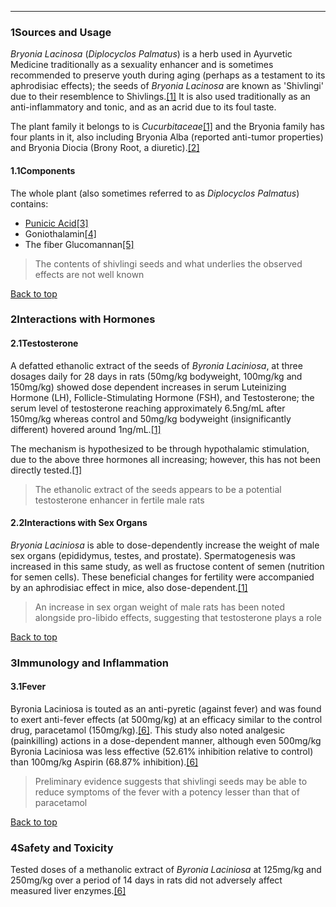 





---


### 1Sources and Usage

*Bryonia Lacinosa* (*Diplocyclos Palmatus*) is a herb used in Ayurvetic Medicine traditionally as a sexuality enhancer and is sometimes recommended to preserve youth during aging (perhaps as a testament to its aphrodisiac effects); the seeds of *Bryonia Lacinosa* are known as 'Shivlingi' due to their resemblence to Shivlings.[[1]](#ref1) It is also used traditionally as an anti-inflammatory and tonic, and as an acrid due to its foul taste.


The plant family it belongs to is *Cucurbitaceae*[[1]](#ref1) and the Bryonia family has four plants in it, also including Bryonia Alba (reported anti-tumor properties) and Bryonia Diocia (Brony Root, a diuretic).[[2]](#ref2)


#### 1.1Components


The whole plant (also sometimes referred to as *Diplocyclos Palmatus*) contains:


* [Punicic Acid](/supplements/punicic-acid/)[[3]](#ref3)
* Goniothalamin[[4]](#ref4)
* The fiber Glucomannan[[5]](#ref5)


> The contents of shivlingi seeds and what underlies the observed effects are not well known


[Back to top](#c-sources-and-usage)
### 2Interactions with Hormones

#### 2.1Testosterone


A defatted ethanolic extract of the seeds of *Byronia Laciniosa*, at three dosages daily for 28 days in rats (50mg/kg bodyweight, 100mg/kg and 150mg/kg) showed dose dependent increases in serum Luteinizing Hormone (LH), Follicle-Stimulating Hormone (FSH), and Testosterone; the serum level of testosterone reaching approximately 6.5ng/mL after 150mg/kg whereas control and 50mg/kg bodyweight (insignificantly different) hovered around 1ng/mL.[[1]](#ref1)


The mechanism is hypothesized to be through hypothalamic stimulation, due to the above three hormones all increasing; however, this has not been directly tested.[[1]](#ref1)



> The ethanolic extract of the seeds appears to be a potential testosterone enhancer in fertile male rats


#### 2.2Interactions with Sex Organs


*Bryonia Laciniosa* is able to dose-dependently increase the weight of male sex organs (epididymus, testes, and prostate). Spermatogenesis was increased in this same study, as well as fructose content of semen (nutrition for semen cells). These beneficial changes for fertility were accompanied by an aphrodisiac effect in mice, also dose-dependent.[[1]](#ref1)



> An increase in sex organ weight of male rats has been noted alongside pro-libido effects, suggesting that testosterone plays a role


[Back to top](#c-interactions-with-hormones)
### 3Immunology and Inflammation

#### 3.1Fever


Byronia Laciniosa is touted as an anti-pyretic (against fever) and was found to exert anti-fever effects (at 500mg/kg) at an efficacy similar to the control drug, paracetamol (150mg/kg).[[6]](#ref6). This study also noted analgesic (painkilling) actions in a dose-dependent manner, although even 500mg/kg Byronia Laciniosa was less effective (52.61% inhibition relative to control) than 100mg/kg Aspirin (68.87% inhibition).[[6]](#ref6)



> Preliminary evidence suggests that shivlingi seeds may be able to reduce symptoms of the fever with a potency lesser than that of paracetamol


[Back to top](#c-immunology-and-inflammation)
### 4Safety and Toxicity

Tested doses of a methanolic extract of *Byronia Laciniosa* at 125mg/kg and 250mg/kg over a period of 14 days in rats did not adversely affect measured liver enzymes.[[6]](#ref6)

 


